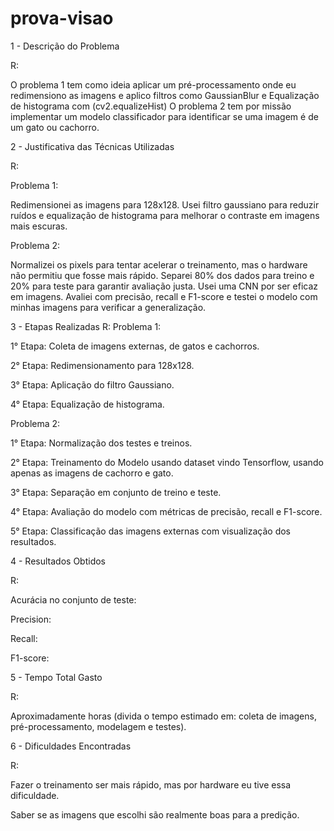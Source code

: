 # prova-visao

1 - Descrição do Problema

R:

O problema 1 tem como ideia aplicar um pré-processamento onde eu redimensiono as imagens e aplico filtros como GaussianBlur e Equalização de histograma com (cv2.equalizeHist)
O problema 2 tem por missão implementar um modelo classificador para identificar se uma imagem é de um gato ou cachorro.

2 - Justificativa das Técnicas Utilizadas

R:

Problema 1:

Redimensionei as imagens para 128x128. Usei filtro gaussiano para reduzir ruídos e equalização de histograma para melhorar o contraste em imagens mais escuras. 

Problema 2:

Normalizei os pixels para tentar acelerar o treinamento, mas o hardware não permitiu que fosse mais rápido. Separei 80% dos dados para treino e 20% para teste para garantir avaliação justa. Usei uma CNN por ser eficaz em imagens. Avaliei com precisão, recall e F1-score e testei o modelo com minhas imagens para verificar a generalização.

3 - Etapas Realizadas
R:
Problema 1:

1° Etapa: Coleta de imagens externas, de gatos e cachorros.

2° Etapa: Redimensionamento para 128x128.

3° Etapa: Aplicação do filtro Gaussiano.

4° Etapa: Equalização de histograma.

Problema 2:

1° Etapa: Normalização dos testes e treinos.

2° Etapa: Treinamento do Modelo usando dataset vindo Tensorflow, usando apenas as imagens de cachorro e gato.

3° Etapa: Separação em conjunto de treino e teste.

4° Etapa: Avaliação do modelo com métricas de precisão, recall e F1-score.

5° Etapa: Classificação das imagens externas com visualização dos resultados.

4 - Resultados Obtidos

R:

Acurácia no conjunto de teste: 

Precision: 

Recall: 

F1-score: 

5 - Tempo Total Gasto

R:

Aproximadamente  horas (divida o tempo estimado em: coleta de imagens, pré-processamento, modelagem e testes).

6 - Dificuldades Encontradas

R:

Fazer o treinamento ser mais rápido, mas por hardware eu tive essa dificuldade.

Saber se as imagens que escolhi são realmente boas para a predição.
